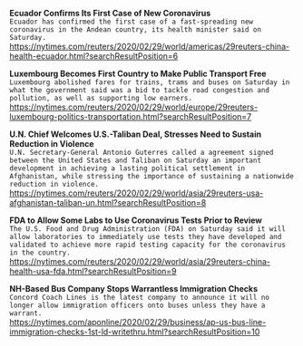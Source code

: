 **Ecuador Confirms Its First Case of New Coronavirus**\
`Ecuador has confirmed the first case of a fast-spreading new coronavirus in the Andean country, its health minister said on Saturday. `\
https://nytimes.com/reuters/2020/02/29/world/americas/29reuters-china-health-ecuador.html?searchResultPosition=6

**Luxembourg Becomes First Country to Make Public Transport Free**\
`Luxembourg abolished fares for trains, trams and buses on Saturday in what the government said was a bid to tackle road congestion and pollution, as well as supporting low earners.`\
https://nytimes.com/reuters/2020/02/29/world/europe/29reuters-luxembourg-politics-transportation.html?searchResultPosition=7

**U.N. Chief Welcomes U.S.-Taliban Deal, Stresses Need to Sustain Reduction in Violence**\
`U.N. Secretary-General Antonio Guterres called a agreement signed between the United States and Taliban on Saturday an important development in achieving a lasting political settlement in Afghanistan, while stressing the importance of sustaining a nationwide reduction in violence.`\
https://nytimes.com/reuters/2020/02/29/world/asia/29reuters-usa-afghanistan-taliban-un.html?searchResultPosition=8

**FDA to Allow Some Labs to Use Coronavirus Tests Prior to Review**\
`The U.S. Food and Drug Administration (FDA) on Saturday said it will allow laboratories to immediately use tests they have developed and validated to achieve more rapid testing capacity for the coronavirus in the country.`\
https://nytimes.com/reuters/2020/02/29/world/asia/29reuters-china-health-usa-fda.html?searchResultPosition=9

**NH-Based Bus Company Stops Warrantless Immigration Checks**\
`Concord Coach Lines is the latest company to announce it will no longer allow immigration officers onto buses unless they have a warrant.`\
https://nytimes.com/aponline/2020/02/29/business/ap-us-bus-line-immigration-checks-1st-ld-writethru.html?searchResultPosition=10

